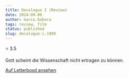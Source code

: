 ```yaml
---
title: Decalogue I (Review)
date: 2024-09-06
author: marco.bakera
tags: review, film
status: published
slug: decalogue-i-1989
---
```


⭐ 3.5

Gott scheint die Wissenschaft nicht ertragen zu können.

[Auf Letterboxd ansehen](https://boxd.it/7gqd4R)

